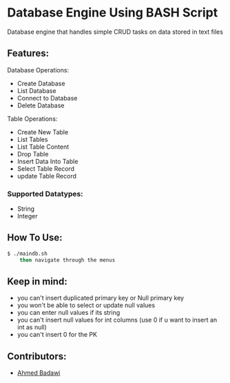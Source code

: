 # Database Engine Using BASH Script

Database engine that handles simple CRUD tasks on data stored in text files

## Features:

Database Operations:

- Create Database
- List Database
- Connect to Database
- Delete Database

Table Operations:

- Create New Table
- List Tables
- List Table Content
- Drop Table
- Insert Data Into Table
- Select Table Record
- update Table Record

### Supported Datatypes:

- String
- Integer

## How To Use:

```sh
$ ./maindb.sh
    then navigate through the menus
```

## Keep in mind:

- you can't insert duplicated primary key or Null primary key
- you won't be able to select or update null values
- you can enter null values if its string
- you can't insert null values for int columns (use 0 if u want to insert an int as null)
- you can't insert 0 for the PK

## Contributors:
- [Ahmed Badawi](https://github.com/Badawi02)